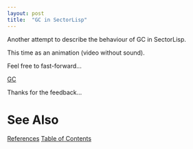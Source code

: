 ```yaml
---
layout: post
title:  "GC in SectorLisp"
---
```

Another attempt to describe the behaviour of GC in SectorLisp. 

This time as an animation (video without sound).

Feel free to fast-forward...

[GC](https://youtu.be/TF0FzcBkV60)

Thanks for the feedback...

# See Also

[References](https://guitarvydas.github.io/2021/01/14/References.html)
[Table of Contents](https://guitarvydas.github.io/2021/05/14/Table-Of-Contents.html)

<script src="https://utteranc.es/client.js" 
        repo="guitarvydas/guitarvydas.github.io" 
        issue-term="pathname" 
        theme="github-light" 
        crossorigin="anonymous" 
        async> 
</script> 